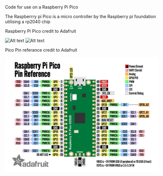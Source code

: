 Code for use on a Raspberry Pi Pico

The Raspberrry pi Pico is a micro controller by the Raspberry pi foundation utilising a rp2040 chip

Raspberry Pi Pico credit to Adafruit 

![Alt text](https://cdn-learn.adafruit.com/assets/assets/000/098/848/large1024/raspberry_pi_circuitpython_RP_01_top_ORIG_2021_01b.jpg?1611338794?raw=true "Image")
![Alt text](https://cdn-learn.adafruit.com/assets/assets/000/098/793/large1024/circuitpython_RP_01_quarter_ORIG_2021_01.jpg?1611184210?raw=true "Image")


Pico Pin referance credit to Adafruit 

![Alt text](https://github.com/evilbobbins/BearWithMe/blob/main/RaspberryPi_Pico/Raspberrypi_pico.JPG?raw=true "Image")
